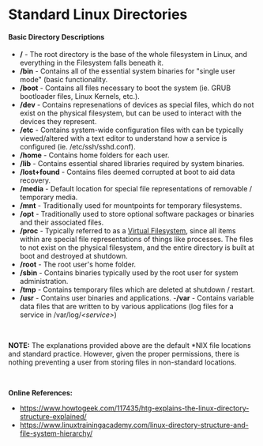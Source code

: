 # **Standard Linux Directories**

#### **Basic Directory Descriptions**
- **/** - The root directory is the base of the whole filesystem in Linux, and everything in the Filesystem falls beneath it. 
- **/bin** - Contains all of the essential system binaries for "single user mode" (basic functionality.
- **/boot** - Contains all files necessary to boot the system (ie. GRUB bootloader files, Linux Kernels, etc.).
- **/dev** - Contains represenations of devices as special files, which do not exist on the physical filesystem, but can be used to interact with the devices they represent.
- **/etc** - Contains system-wide configuration files with can be typically viewed/altered with a text editor to understand how a service is configured (ie. /etc/ssh/sshd.conf).
- **/home** - Contains home folders for each user.
- **/lib** - Contains essential shared libraries required by system binaries.
- **/lost+found** - Contains files deemed corrupted at boot to aid data recovery.
- **/media** - Default location for special file representations of removable / temporary media.
- **/mnt** - Traditionally used for mountpoints for temporary filesystems.
- **/opt** - Traditionally used to store optional software packages or binaries and their associated files.
- **/proc** - Typically referred to as a [Virtual Filesystem](vfs-proc), since all items within are special file representations of things like processes. The files to not exist on the physical filesystem, and the entire directory is built at boot and destroyed at shutdown. 
- **/root** - The root user's home folder. 
- **/sbin** - Contains binaries typically used by the root user for system administration.
- **/tmp** - Contains temporary files which are deleted at shutdown / restart. 
- **/usr** - Contains user binaries and applications.
-**/var** - Contains variable data files that are written to by various applications (log files for a service in /var/log/*\<service>*)

<br>

**NOTE:** The explanations provided above are the default \*NIX file locations and standard practice. However, given the proper permissions, there is nothing preventing a user from storing files in non-standard locations.


<br>

**Online References:**
- https://www.howtogeek.com/117435/htg-explains-the-linux-directory-structure-explained/
- https://www.linuxtrainingacademy.com/linux-directory-structure-and-file-system-hierarchy/